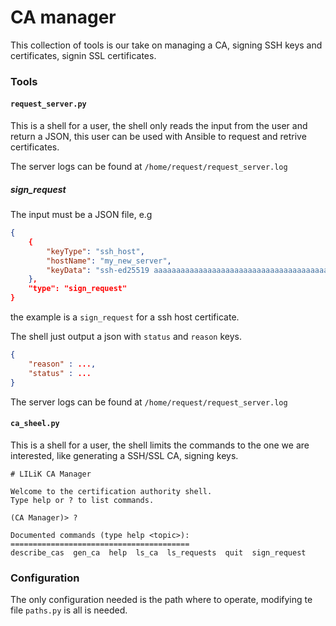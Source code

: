 CA manager
==========

This collection of tools is our take on managing a CA, signing SSH keys and certificates, signin SSL certificates.

### Tools

#### `request_server.py`

This is a shell for a user, the shell only reads the input from the user and return a JSON, this user can be used with Ansible to request and retrive certificates.

The server logs can be found at `/home/request/request_server.log`

##### sign_request

The input must be a JSON file, e.g

```JSON
{
	{
		"keyType": "ssh_host",
		"hostName": "my_new_server",
		"keyData": "ssh-ed25519 aaaaaaaaaaaaaaaaaaaaaaaaaaaaaaaaaaaaaaaaaaaaaaaaaaaaaaaaaaaaaaaaaaaa root@my_new_server"
	},
	"type": "sign_request"
}
```

the example is a `sign_request` for a ssh host certificate.

The shell just output a json with `status` and `reason` keys.

```JSON
{
	"reason" : ...,
	"status" : ...
}
```

The server logs can be found at `/home/request/request_server.log`

#### `ca_sheel.py`

This is a shell for a user, the shell limits the commands to the one we are interested, like generating a SSH/SSL CA, signing keys.

```
# LILiK CA Manager

Welcome to the certification authority shell.
Type help or ? to list commands.
	    
(CA Manager)> ?

Documented commands (type help <topic>):
========================================
describe_cas  gen_ca  help  ls_ca  ls_requests  quit  sign_request
```

### Configuration

The only configuration needed is the path where to operate, modifying te file `paths.py` is all is needed.
